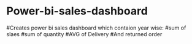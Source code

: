 # Power-bi-sales-dashboard

#Creates power bi sales dashboard which contaion year wise:
#sum of slaes
#sum of quantity
#AVG of Delivery
#And returned order
